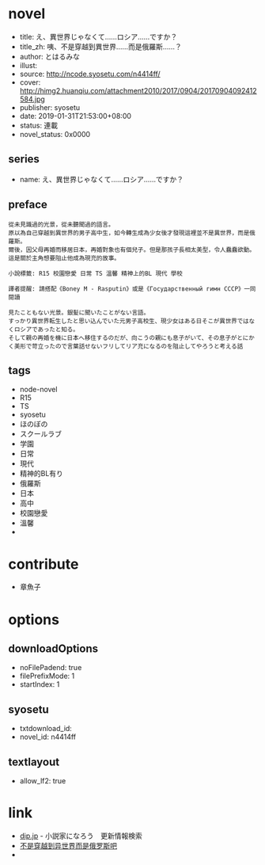 # novel

- title: え、異世界じゃなくて……ロシア……ですか？
- title_zh: 咦、不是穿越到異世界……而是俄羅斯……？
- author: とはるみな
- illust:
- source: http://ncode.syosetu.com/n4414ff/
- cover: http://himg2.huanqiu.com/attachment2010/2017/0904/20170904092412584.jpg
- publisher: syosetu
- date: 2019-01-31T21:53:00+08:00
- status: 連載
- novel_status: 0x0000

## series

- name: え、異世界じゃなくて……ロシア……ですか？

## preface


```
從未見識過的光景，從未聽聞過的語言。
原以為自己穿越到異世界的男子高中生，如今轉生成為少女後才發現這裡並不是異世界，而是俄羅斯。
爾後，因父母再婚而移居日本，再婚對象也有個兒子。但是那孩子長相太美型，令人蠢蠢欲動。
這是關於主角想要阻止他成為現充的故事。

小說標籤: R15 校園戀愛 日常 TS 溫馨 精神上的BL 現代 學校

譯者提醒: 請搭配《Boney M - Rasputin》或是《Государственный гимн СССР》一同閱讀

見たこともない光景。銀髪に聞いたことがない言語。
すっかり異世界転生したと思い込んでいた元男子高校生、現少女はある日そこが異世界ではなくロシアであったと知る。
そして親の再婚を機に日本へ移住するのだが、向こうの親にも息子がいて、その息子がとにかく美形で苛立ったので言葉話せないフリしてリア充になるのを阻止してやろうと考える話
```

## tags

- node-novel
- R15
- TS
- syosetu
- ほのぼの
- スクールラブ
- 学園
- 日常
- 現代
- 精神的BL有り
- 俄羅斯
- 日本
- 高中
- 校園戀愛
- 溫馨
- 

# contribute

- 章魚子

# options

## downloadOptions

- noFilePadend: true
- filePrefixMode: 1
- startIndex: 1

## syosetu

- txtdownload_id:
- novel_id: n4414ff

## textlayout

- allow_lf2: true

# link

- [dip.jp](https://narou.nar.jp/search.php?text=n4414ff&novel=all&genre=all&new_genre=all&length=0&down=0&up=100) - 小説家になろう　更新情報検索
- [不是穿越到异世界而是俄罗斯吧](https://tieba.baidu.com/f?kw=%E4%B8%8D%E6%98%AF%E7%A9%BF%E8%B6%8A%E5%88%B0%E5%BC%82%E4%B8%96%E7%95%8C%E8%80%8C%E6%98%AF%E4%BF%84%E7%BD%97%E6%96%AF&ie=utf-8 "不是穿越到异世界而是俄罗斯")
- 

